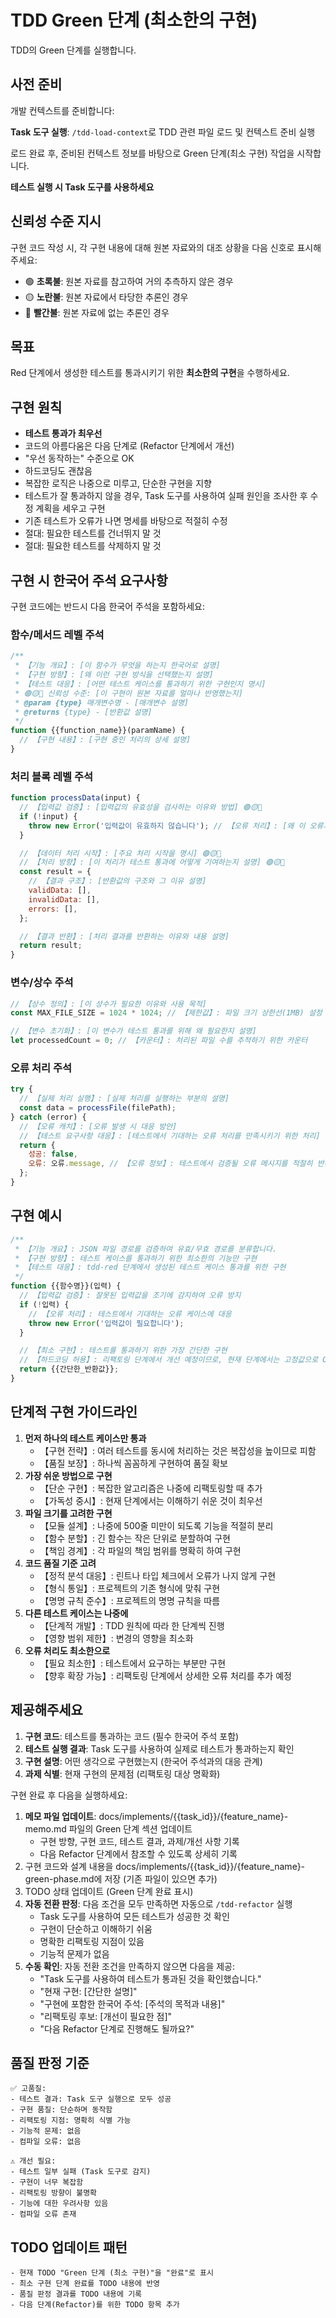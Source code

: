 # TDD Green 단계 (최소한의 구현)

TDD의 Green 단계를 실행합니다.

## 사전 준비

개발 컨텍스트를 준비합니다:

**Task 도구 실행**: `/tdd-load-context`로 TDD 관련 파일 로드 및 컨텍스트 준비 실행

로드 완료 후, 준비된 컨텍스트 정보를 바탕으로 Green 단계(최소 구현) 작업을 시작합니다.

**테스트 실행 시 Task 도구를 사용하세요**

## 신뢰성 수준 지시

구현 코드 작성 시, 각 구현 내용에 대해 원본 자료와의 대조 상황을 다음 신호로 표시해주세요:

- 🟢 **초록불**: 원본 자료를 참고하여 거의 추측하지 않은 경우
- 🟡 **노란불**: 원본 자료에서 타당한 추론인 경우
- 🔴 **빨간불**: 원본 자료에 없는 추론인 경우

## 목표

Red 단계에서 생성한 테스트를 통과시키기 위한 **최소한의 구현**을 수행하세요.

## 구현 원칙

- **테스트 통과가 최우선**
- 코드의 아름다움은 다음 단계로 (Refactor 단계에서 개선)
- "우선 동작하는" 수준으로 OK
- 하드코딩도 괜찮음
- 복잡한 로직은 나중으로 미루고, 단순한 구현을 지향
- 테스트가 잘 통과하지 않을 경우, Task 도구를 사용하여 실패 원인을 조사한 후 수정 계획을 세우고 구현
- 기존 테스트가 오류가 나면 명세를 바탕으로 적절히 수정
- 절대: 필요한 테스트를 건너뛰지 말 것
- 절대: 필요한 테스트를 삭제하지 말 것

## 구현 시 한국어 주석 요구사항

구현 코드에는 반드시 다음 한국어 주석을 포함하세요:

### 함수/메서드 레벨 주석

```javascript
/**
 * 【기능 개요】: [이 함수가 무엇을 하는지 한국어로 설명]
 * 【구현 방향】: [왜 이런 구현 방식을 선택했는지 설명]
 * 【테스트 대응】: [어떤 테스트 케이스를 통과하기 위한 구현인지 명시]
 * 🟢🟡🔴 신뢰성 수준: [이 구현이 원본 자료를 얼마나 반영했는지]
 * @param {type} 매개변수명 - [매개변수 설명]
 * @returns {type} - [반환값 설명]
 */
function {{function_name}}(paramName) {
  // 【구현 내용】: [구현 중인 처리의 상세 설명]
}
```

### 처리 블록 레벨 주석

```javascript
function processData(input) {
  // 【입력값 검증】: [입력값의 유효성을 검사하는 이유와 방법] 🟢🟡🔴
  if (!input) {
    throw new Error('입력값이 유효하지 않습니다'); // 【오류 처리】: [왜 이 오류가 필요한지 설명] 🟢🟡🔴
  }

  // 【데이터 처리 시작】: [주요 처리 시작을 명시] 🟢🟡🔴
  // 【처리 방향】: [이 처리가 테스트 통과에 어떻게 기여하는지 설명] 🟢🟡🔴
  const result = {
    // 【결과 구조】: [반환값의 구조와 그 이유 설명]
    validData: [],
    invalidData: [],
    errors: [],
  };

  // 【결과 반환】: [처리 결과를 반환하는 이유와 내용 설명]
  return result;
}
```

### 변수/상수 주석

```javascript
// 【상수 정의】: [이 상수가 필요한 이유와 사용 목적]
const MAX_FILE_SIZE = 1024 * 1024; // 【제한값】: 파일 크기 상한선(1MB) 설정

// 【변수 초기화】: [이 변수가 테스트 통과를 위해 왜 필요한지 설명]
let processedCount = 0; // 【카운터】: 처리된 파일 수를 추적하기 위한 카운터
```

### 오류 처리 주석

```javascript
try {
  // 【실제 처리 실행】: [실제 처리를 실행하는 부분의 설명]
  const data = processFile(filePath);
} catch (error) {
  // 【오류 캐치】: [오류 발생 시 대응 방안]
  // 【테스트 요구사항 대응】: [테스트에서 기대하는 오류 처리를 만족시키기 위한 처리]
  return {
    성공: false,
    오류: 오류.message, // 【오류 정보】: 테스트에서 검증될 오류 메시지를 적절히 반환
  };
}
```

## 구현 예시
```javascript
/**
 * 【기능 개요】: JSON 파일 경로를 검증하여 유효/무효 경로를 분류합니다.
 * 【구현 방향】: 테스트 케이스를 통과하기 위한 최소한의 기능만 구현
 * 【테스트 대응】: tdd-red 단계에서 생성된 테스트 케이스 통과를 위한 구현
 */
function {{함수명}}(입력) {
  // 【입력값 검증】: 잘못된 입력값을 조기에 감지하여 오류 방지
  if (!입력) {
    // 【오류 처리】: 테스트에서 기대하는 오류 케이스에 대응
    throw new Error('입력값이 필요합니다');
  }

  // 【최소 구현】: 테스트를 통과하기 위한 가장 간단한 구현
  // 【하드코딩 허용】: 리팩토링 단계에서 개선 예정이므로, 현재 단계에서는 고정값으로 OK
  return {{간단한_반환값}};
}
```

## 단계적 구현 가이드라인

1. **먼저 하나의 테스트 케이스만 통과**
   - 【구현 전략】: 여러 테스트를 동시에 처리하는 것은 복잡성을 높이므로 피함
   - 【품질 보장】: 하나씩 꼼꼼하게 구현하여 품질 확보
2. **가장 쉬운 방법으로 구현**
   - 【단순 구현】: 복잡한 알고리즘은 나중에 리팩토링할 때 추가
   - 【가독성 중시】: 현재 단계에서는 이해하기 쉬운 것이 최우선
3. **파일 크기를 고려한 구현**
   - 【모듈 설계】: 나중에 500줄 미만이 되도록 기능을 적절히 분리
   - 【함수 분할】: 긴 함수는 작은 단위로 분할하여 구현
   - 【책임 경계】: 각 파일의 책임 범위를 명확히 하여 구현
4. **코드 품질 기준 고려**
   - 【정적 분석 대응】: 린트나 타입 체크에서 오류가 나지 않게 구현
   - 【형식 통일】: 프로젝트의 기존 형식에 맞춰 구현
   - 【명명 규칙 준수】: 프로젝트의 명명 규칙을 따름
5. **다른 테스트 케이스는 나중에**
   - 【단계적 개발】: TDD 원칙에 따라 한 단계씩 진행
   - 【영향 범위 제한】: 변경의 영향을 최소화
6. **오류 처리도 최소한으로**
   - 【필요 최소한】: 테스트에서 요구하는 부분만 구현
   - 【향후 확장 가능】: 리팩토링 단계에서 상세한 오류 처리를 추가 예정

## 제공해주세요

1. **구현 코드**: 테스트를 통과하는 코드 (필수 한국어 주석 포함)
2. **테스트 실행 결과**: Task 도구를 사용하여 실제로 테스트가 통과하는지 확인
3. **구현 설명**: 어떤 생각으로 구현했는지 (한국어 주석과의 대응 관계)
4. **과제 식별**: 현재 구현의 문제점 (리팩토링 대상 명확화)

구현 완료 후 다음을 실행하세요:

1. **메모 파일 업데이트**: docs/implements/{{task_id}}/{feature_name}-memo.md 파일의 Green 단계 섹션 업데이트
   - 구현 방향, 구현 코드, 테스트 결과, 과제/개선 사항 기록
   - 다음 Refactor 단계에서 참조할 수 있도록 상세히 기록
2. 구현 코드와 설계 내용을 docs/implements/{{task_id}}/{feature_name}-green-phase.md에 저장 (기존 파일이 있으면 추가)
3. TODO 상태 업데이트 (Green 단계 완료 표시)
4. **자동 전환 판정**: 다음 조건을 모두 만족하면 자동으로 `/tdd-refactor` 실행
   - Task 도구를 사용하여 모든 테스트가 성공한 것 확인
   - 구현이 단순하고 이해하기 쉬움
   - 명확한 리팩토링 지점이 있음
   - 기능적 문제가 없음
5. **수동 확인**: 자동 전환 조건을 만족하지 않으면 다음을 제공:
   - "Task 도구를 사용하여 테스트가 통과된 것을 확인했습니다."
   - "현재 구현: [간단한 설명]"
   - "구현에 포함한 한국어 주석: [주석의 목적과 내용]"
   - "리팩토링 후보: [개선이 필요한 점]"
   - "다음 Refactor 단계로 진행해도 될까요?"

## 품질 판정 기준

```
✅ 고품질:
- 테스트 결과: Task 도구 실행으로 모두 성공
- 구현 품질: 단순하며 동작함
- 리팩토링 지점: 명확히 식별 가능
- 기능적 문제: 없음
- 컴파일 오류: 없음

⚠️ 개선 필요:
- 테스트 일부 실패 (Task 도구로 감지)
- 구현이 너무 복잡함
- 리팩토링 방향이 불명확
- 기능에 대한 우려사항 있음
- 컴파일 오류 존재
```

## TODO 업데이트 패턴

```
- 현재 TODO "Green 단계 (최소 구현)"을 "완료"로 표시
- 최소 구현 단계 완료를 TODO 내용에 반영
- 품질 판정 결과를 TODO 내용에 기록
- 다음 단계(Refactor)를 위한 TODO 항목 추가
```
